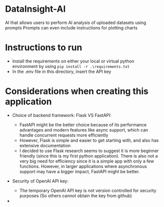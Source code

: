 # DataInsight-AI

AI that allows users to perform AI analysis of uploaded datasets using prompts
Prompts can even include instructions for plotting charts

# Instructions to run

- Install the requirements on either your local or virtual python environment by using `pip install -r .\requirements.txt`
- In the .env file in this directory, insert the API key

# Considerations when creating this application

- Choice of backend framework: Flask VS FastAPI:

  - FastAPI might be the better choice because of its performance advantages and modern features like async support, which can handle concurrent requests more efficiently
  - However, Flask is simple and easier to get starting with, and also has extensive documentation
  - I decided to use Flask research seems to suggest it is more beginner friendly (since this is my first python application). There is also not a very big need for efficiency since it is a simple app with only a few functions. However, in larger applications where asynchronous support may have a bigger impact, FastAPI might be better.

- Security of OpenAI API key:

  - The temporary OpenAI API key is not version controlled for security purposes (So others cannot obtain the key from github)

-
